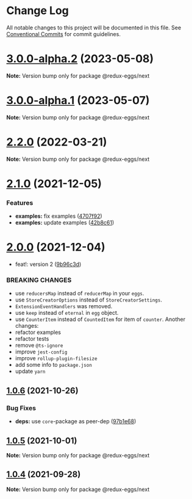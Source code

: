 # Change Log

All notable changes to this project will be documented in this file.
See [Conventional Commits](https://conventionalcommits.org) for commit guidelines.

# [3.0.0-alpha.2](https://github.com/fostyfost/redux-eggs/compare/v3.0.0-alpha.1...v3.0.0-alpha.2) (2023-05-08)

**Note:** Version bump only for package @redux-eggs/next

# [3.0.0-alpha.1](https://github.com/fostyfost/redux-eggs/compare/v3.0.0-alpha.0...v3.0.0-alpha.1) (2023-05-07)

**Note:** Version bump only for package @redux-eggs/next

# [2.2.0](https://github.com/fostyfost/redux-eggs/compare/v2.1.0...v2.2.0) (2022-03-21)

**Note:** Version bump only for package @redux-eggs/next

# [2.1.0](https://github.com/fostyfost/redux-eggs/compare/v2.0.0...v2.1.0) (2021-12-05)

### Features

- **examples:** fix examples ([4707f92](https://github.com/fostyfost/redux-eggs/commit/4707f924deb7da84ebd7eb0a59ec2807b509c43f))
- **examples:** update examples ([42b8c61](https://github.com/fostyfost/redux-eggs/commit/42b8c611c3e8bdd4f16b36ddb2602b3f70433ff0))

# [2.0.0](https://github.com/fostyfost/redux-eggs/compare/v1.0.6...v2.0.0) (2021-12-04)

- feat!: version 2 ([9b96c3d](https://github.com/fostyfost/redux-eggs/commit/9b96c3d764513b68938fffebe785b0d9dd015a50))

### BREAKING CHANGES

- use `reducersMap` instead of `reducerMap` in your `eggs`.
- use `StoreCreatorOptions` instead of `StoreCreatorSettings`.
- `ExtensionEventHandlers` was removed.
- use `keep` instead of `eternal` in `egg` object.
- use `CounterItem` instead of `CountedItem` for item of `counter`.
  Another changes:
- refactor examples
- refactor tests
- remove `@ts-ignore`
- improve `jest-config`
- improve `rollup-plugin-filesize`
- add some info to `package.json`
- update `yarn`

## [1.0.6](https://github.com/fostyfost/redux-eggs/compare/v1.0.5...v1.0.6) (2021-10-26)

### Bug Fixes

- **deps:** use `core`-package as peer-dep ([97b1e68](https://github.com/fostyfost/redux-eggs/commit/97b1e688a90493cec34989b8d906ab6628a6a232))

## [1.0.5](https://github.com/fostyfost/redux-eggs/compare/v1.0.4...v1.0.5) (2021-10-01)

**Note:** Version bump only for package @redux-eggs/next

## [1.0.4](https://github.com/fostyfost/redux-eggs/compare/v1.0.3...v1.0.4) (2021-09-28)

**Note:** Version bump only for package @redux-eggs/next
